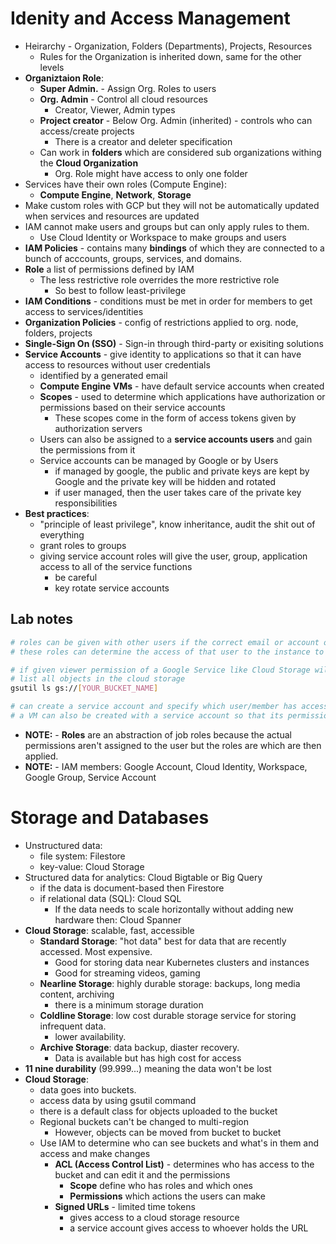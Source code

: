 # Idenity and Access Management
- Heirarchy - Organization, Folders (Departments), Projects, Resources
    - Rules for the Organization is inherited down, same for the other levels
- **Organiztaion Role**: 
    - **Super Admin.** - Assign Org. Roles to users
    - **Org. Admin** - Control all cloud resources
        - Creator, Viewer, Admin types
    - **Project creator** - Below Org. Admin (inherited) - controls who can access/create projects
        - There is a creator and deleter specification
    - Can work in **folders** which are considered sub organizations withing the **Cloud Organization**
        - Org. Role might have access to only one folder
- Services have their own roles (Compute Engine):
    - **Compute Engine**, **Network**, **Storage**
- Make custom roles with GCP but they will not be automatically updated when services and resources are updated
- IAM cannot make users and groups but can only apply rules to them.
    - Use Cloud Identity or Workspace to make groups and users
- **IAM Policies** - contains many **bindings** of which they are connected to a bunch of acccounts, groups, services, and domains. 
- **Role** a list of permissions defined by IAM
    - The less restrictive role overrides the more restrictive role
        - So best to follow least-privilege
- **IAM Conditions** - conditions must be met in order for members to get access to services/identities
- **Organization Policies** - config of restrictions applied to org. node, folders, projects
- **Single-Sign On (SSO)** - Sign-in through third-party or exisiting solutions
- **Service Accounts** - give identity to applications so that it can have access to resources without user credentials
    - identified by a generated email
    - **Compute Engine VMs** - have default service accounts when created
    - **Scopes** - used to determine which applications have authorization or permissions based on their service accounts
        - These scopes come in the form of access tokens given by authorization servers
    - Users can also be assigned to a **service accounts users** and gain the permissions from it
    - Service accounts can be managed by Google or by Users
        - if managed by google, the public and private keys are kept by Google and the private key will be hidden and rotated
        - if user managed, then the user takes care of the private key responsibilities
- **Best practices**:
    - "principle of least privilege", know inheritance, audit the shit out of everything
    - grant roles to groups
    - giving service account roles will give the user, group, application access to all of the service functions
        - be careful
        - key rotate service accounts
## Lab notes
```bash
# roles can be given with other users if the correct email or account or member is given.
# these roles can determine the access of that user to the instance to the Project or Service

# if given viewer permission of a Google Service like Cloud Storage will need to use the cli
# list all objects in the cloud storage
gsutil ls gs://[YOUR_BUCKET_NAME]

# can create a service account and specify which user/member has access to the permissions that belong to the service account
# a VM can also be created with a service account so that its permissions will also be limited by the service account
```
- **NOTE:** - **Roles** are an abstraction of job roles because the actual permissions aren't assigned to the user but the roles are which are then applied.
- **NOTE:** - IAM members: Google Account, Cloud Identity, Workspace, Google Group, Service Account
# Storage and Databases
- Unstructured data:
    - file system: Filestore
    - key-value: Cloud Storage
- Structured data for analytics: Cloud Bigtable or Big Query
    - if the data is document-based then Firestore
    - if relational data (SQL): Cloud SQL
        - If the data needs to scale horizontally without adding new hardware then: Cloud Spanner
- **Cloud Storage**: scalable, fast, accessible
    - **Standard Storage**: "hot data" best for data that are recently accessed. Most expensive.
        - Good for storing data near Kubernetes clusters and instances
        - Good for streaming videos, gaming
    - **Nearline Storage**: highly durable storage: backups, long media content, archiving
        - there is a minimum storage duration
    - **Coldline Storage**: low cost durable storage service for storing infrequent data.
        - lower availability.
    - **Archive Storage**: data backup, diaster recovery.
        - Data is available but has high cost for access 
- **11 nine durability** (99.999...) meaning the data won't be lost
- **Cloud Storage**: 
    - data goes into buckets.
    - access data by using gsutil command
    - there is a default class for objects uploaded to the bucket
    - Regional buckets can't be changed to multi-region
        - However, objects can be moved from bucket to bucket
    - Use IAM to determine who can see buckets and what's in them and access and make changes
        - **ACL (Access Control List)** - determines who has access to the bucket and can edit it and the permissions
            - **Scope** define who has roles and which ones
            - **Permissions** which actions the users can make 
        - **Signed URLs** - limited time tokens 
            - gives access to a cloud storage resource
            - a service account gives access to whoever holds the URL